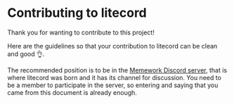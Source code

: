 # Contributing to litecord

Thank you for wanting to contribute to this project!

Here are the guidelines so that your contribution to litecord
can be clean and good :ok_hand:.

The recommended position is to be in the [Memework Discord server](https://memework.org),
that is where litecord was born and it has its channel for discussion.
You need to be a member to participate in the server, so entering and saying
that you came from this document is already enough.


